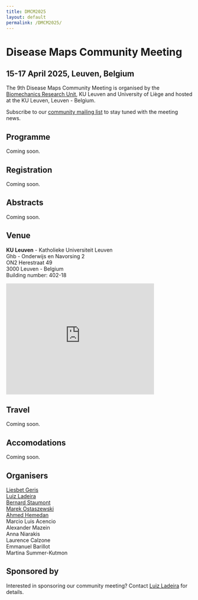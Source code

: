 ```yaml
---
title: DMCM2025
layout: default
permalink: /DMCM2025/
---
```



# Disease Maps Community Meeting
## 15-17 April 2025, Leuven, Belgium


The 9th Disease Maps Community Meeting is organised by the [Biomechanics Research Unit](https://www.biomech.ulg.ac.be/), KU Leuven and University of Liège and hosted at the KU Leuven, Leuven - Belgium.



Subscribe to our [community mailing list](https://disease-maps.org/contact/) to stay tuned with the meeting news.


## Programme

Coming soon.

## Registration

Coming soon.

## Abstracts

Coming soon.

## Venue

**KU Leuven** - Katholieke Universiteit Leuven    
Ghb - Onderwijs en Navorsing 2    
ON2 Herestraat 49   
3000 Leuven - Belgium   
Building number: 402-18   

<iframe src="https://www.google.com/maps/embed?pb=!1m18!1m12!1m3!1d7328.8613003821665!2d4.66885008573146!3d50.88098525196122!2m3!1f0!2f0!3f0!3m2!1i1024!2i768!4f13.1!3m3!1m2!1s0x47c160fc387bdcb1%3A0x4a9ac6c9f0a2be73!2sON2!5e0!3m2!1sen!2sbe!4v1724855435189!5m2!1sen!2sbe" width="400" height="300" style="border:0;" allowfullscreen="" loading="lazy" referrerpolicy="no-referrer-when-downgrade"></iframe>

  
  
## Travel

Coming soon.

## Accomodations

Coming soon.

## Organisers

<a href="mailto:liesbet.geris@kuleuven.be">Liesbet Geris</a>  
<a href="mailto:lcladeira@uliege.be">Luiz Ladeira</a>    
<a href="mailto:b.staumont@uliege.be">Bernard Staumont</a>  
<a href="mailto:marek.ostaszewski@uni.lu">Marek Ostaszewski</a>  
<a href="mailto:ahmed.hemedan@uni.lu">Ahmed Hemedan</a>  
Marcio Luis Acencio  
Alexander Mazein    
Anna Niarakis  
Laurence Calzone   
Emmanuel Barillot      
Martina Summer-Kutmon  


## Sponsored by

Interested in sponsoring our community meeting? Contact <a href="mailto:lcladeira@uliege.be">Luiz Ladeira</a> for details.
